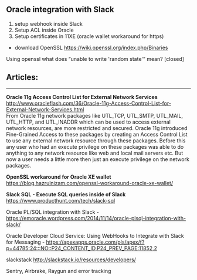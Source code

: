 ## Oracle integration with Slack

1. setup webhook inside Slack
2. Setup ACL inside Oracle
3. Setup certificates in 11XE (oracle wallet workaround for https)
 - download OpenSSL https://wiki.openssl.org/index.php/Binaries

  Using openssl what does “unable to write 'random state'” mean? [closed]

## Articles:
------------------------------------------------------------------



**Oracle 11g Access Control List for External Network Services**  
http://www.oracleflash.com/36/Oracle-11g-Access-Control-List-for-External-Network-Services.html  
From Oracle 11g network packages like UTL_TCP, UTL_SMTP, UTL_MAIL, UTL_HTTP, and UTL_INADDR which can be used to access external network resources, are more restricted and secured. Oracle 11g introduced Fine-Grained Access to these packages by creating an Access Control List to use any external network resource through these packages. Before this any user who had an execute privilege on these packages was able to do anything to any network resource like web and local mail servers etc. But now a user needs a little more then just an execute privilege on the network packages.

**OpenSSL workaround for Oracle XE wallet**
https://blog.hazrulnizam.com/openssl-workaround-oracle-xe-wallet/  

**Slack SQL - Execute SQL queries inside of Slack**
https://www.producthunt.com/tech/slack-sql

Oracle PL/SQL integration with Slack -
https://emoracle.wordpress.com/2014/11/14/oracle-plsql-integration-with-slack/  

Oracle Developer Cloud Service: Using WebHooks to Integrate with Slack for Messaging - https://apexapps.oracle.com/pls/apex/f?p=44785:24:::NO::P24_CONTENT_ID,P24_PREV_PAGE:11852,2


slackstack
http://slackstack.io/resources/developers/


Sentry, Airbrake, Raygun and error tracking
